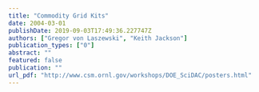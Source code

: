 ```yaml
---
title: "Commodity Grid Kits"
date: 2004-03-01
publishDate: 2019-09-03T17:49:36.227747Z
authors: ["Gregor von Laszewski", "Keith Jackson"]
publication_types: ["0"]
abstract: ""
featured: false
publication: ""
url_pdf: "http://www.csm.ornl.gov/workshops/DOE_SciDAC/posters.html"
---
```


